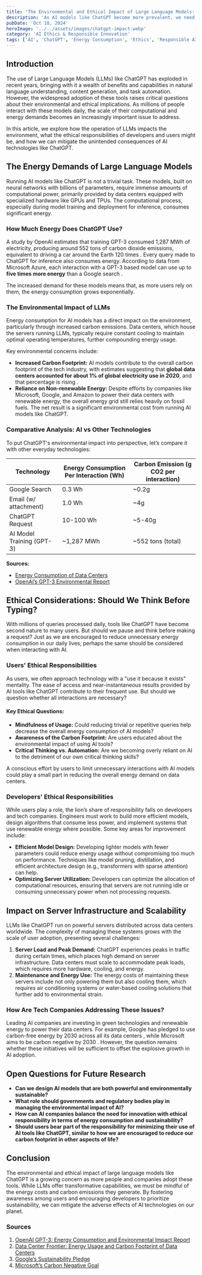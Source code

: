```yaml
---
title: 'The Environmental and Ethical Impact of Large Language Models: A Deep Dive into ChatGPT and Its Implications'
description: 'As AI models like ChatGPT become more prevalent, we need to examine their environmental footprint and ethical considerations. This article explores the energy consumption, environmental impact, server infrastructure, and the responsibilities of users and developers in managing AI responsibly.'
pubDate: 'Oct 18, 2024'
heroImage: '../../assets/images/chatgpt-impact.webp'
category: 'AI Ethics & Responsible Innovation'
tags: ['AI', 'ChatGPT', 'Energy Consumption', 'Ethics', 'Responsible AI']
---
```


## Introduction

The use of Large Language Models (LLMs) like ChatGPT has exploded in recent years, bringing with it a wealth of benefits and capabilities in natural language understanding, content generation, and task automation. However, the widespread adoption of these tools raises critical questions about their environmental and ethical implications. As millions of people interact with these models daily, the scale of their computational and energy demands becomes an increasingly important issue to address.

In this article, we explore how the operation of LLMs impacts the environment, what the ethical responsibilities of developers and users might be, and how we can mitigate the unintended consequences of AI technologies like ChatGPT.

## The Energy Demands of Large Language Models

Running AI models like ChatGPT is not a trivial task. These models, built on neural networks with billions of parameters, require immense amounts of computational power, primarily provided by data centers equipped with specialized hardware like GPUs and TPUs. The computational process, especially during model training and deployment for inference, consumes significant energy.

### How Much Energy Does ChatGPT Use?

A study by OpenAI estimates that training GPT-3 consumed 1,287 MWh of electricity, producing around 552 tons of carbon dioxide emissions, equivalent to driving a car around the Earth 120 times  . Every query made to ChatGPT for inference also consumes energy. According to data from Microsoft Azure, each interaction with a GPT-3 based model can use up to **five times more energy** than a Google search .

The increased demand for these models means that, as more users rely on them, the energy consumption grows exponentially.

### The Environmental Impact of LLMs

Energy consumption for AI models has a direct impact on the environment, particularly through increased carbon emissions. Data centers, which house the servers running LLMs, typically require constant cooling to maintain optimal operating temperatures, further compounding energy usage.

Key environmental concerns include:

- **Increased Carbon Footprint:** AI models contribute to the overall carbon footprint of the tech industry, with estimates suggesting that **global data centers accounted for about 1% of global electricity use in 2020**, and that percentage is rising .
- **Reliance on Non-renewable Energy:** Despite efforts by companies like Microsoft, Google, and Amazon to power their data centers with renewable energy, the overall energy grid still relies heavily on fossil fuels. The net result is a significant environmental cost from running AI models like ChatGPT.

### Comparative Analysis: AI vs Other Technologies

To put ChatGPT's environmental impact into perspective, let’s compare it with other everyday technologies:

| Technology             | Energy Consumption Per Interaction (Wh) | Carbon Emission (g CO2 per interaction) |
|------------------------|-----------------------------------------|-----------------------------------------|
| Google Search          | 0.3 Wh                                  | ~0.2g                                  |
| Email (w/ attachment)  | 1.0 Wh                                  | ~4g                                    |
| ChatGPT Request        | 10-100 Wh                               | ~5-40g                                 |
| AI Model Training (GPT-3)| ~1,287 MWh                             | ~552 tons (total)                      |

**Sources:**
- [Energy Consumption of Data Centers](https://datacenterfrontier.com/data-center-energy-usage-stats/) 
- [OpenAI’s GPT-3 Environmental Report](https://openai.com/gpt-3) 

## Ethical Considerations: Should We Think Before Typing?

With millions of queries processed daily, tools like ChatGPT have become second nature to many users. But should we pause and think before making a request? Just as we are encouraged to reduce unnecessary energy consumption in our daily lives, perhaps the same should be considered when interacting with AI.

### Users' Ethical Responsibilities

As users, we often approach technology with a "use it because it exists" mentality. The ease of access and near-instantaneous results provided by AI tools like ChatGPT contribute to their frequent use. But should we question whether all interactions are necessary?

#### Key Ethical Questions:
- **Mindfulness of Usage:** Could reducing trivial or repetitive queries help decrease the overall energy consumption of AI models?
- **Awareness of the Carbon Footprint:** Are users educated about the environmental impact of using AI tools?
- **Critical Thinking vs. Automation:** Are we becoming overly reliant on AI to the detriment of our own critical thinking skills?

A conscious effort by users to limit unnecessary interactions with AI models could play a small part in reducing the overall energy demand on data centers.

### Developers' Ethical Responsibilities

While users play a role, the lion’s share of responsibility falls on developers and tech companies. Engineers must work to build more efficient models, design algorithms that consume less power, and implement systems that use renewable energy where possible. Some key areas for improvement include:

- **Efficient Model Design:** Developing lighter models with fewer parameters could reduce energy usage without compromising too much on performance. Techniques like model pruning, distillation, and efficient architecture design (e.g., transformers with sparse attention) can help.
- **Optimizing Server Utilization:** Developers can optimize the allocation of computational resources, ensuring that servers are not running idle or consuming unnecessary power when not processing requests.

## Impact on Server Infrastructure and Scalability

LLMs like ChatGPT run on powerful servers distributed across data centers worldwide. The complexity of managing these systems grows with the scale of user adoption, presenting several challenges:

1. **Server Load and Peak Demand:** ChatGPT experiences peaks in traffic during certain times, which places high demand on server infrastructure. Data centers must scale to accommodate peak loads, which requires more hardware, cooling, and energy.
2. **Maintenance and Energy Use:** The energy costs of maintaining these servers include not only powering them but also cooling them, which requires air conditioning systems or water-based cooling solutions that further add to environmental strain.

### How Are Tech Companies Addressing These Issues?

Leading AI companies are investing in green technologies and renewable energy to power their data centers. For example, Google has pledged to use carbon-free energy by 2030 across all its data centers , while Microsoft aims to be carbon negative by 2030 . However, the question remains whether these initiatives will be sufficient to offset the explosive growth in AI adoption.

## Open Questions for Future Research

- **Can we design AI models that are both powerful and environmentally sustainable?**
- **What role should governments and regulatory bodies play in managing the environmental impact of AI?**
- **How can AI companies balance the need for innovation with ethical responsibility in terms of energy consumption and sustainability?**
- **Should users bear part of the responsibility for minimizing their use of AI tools like ChatGPT, similar to how we are encouraged to reduce our carbon footprint in other aspects of life?**

## Conclusion

The environmental and ethical impact of large language models like ChatGPT is a growing concern as more people and companies adopt these tools. While LLMs offer transformative capabilities, we must be mindful of the energy costs and carbon emissions they generate. By fostering awareness among users and encouraging developers to prioritize sustainability, we can mitigate the adverse effects of AI technologies on our planet.

### Sources
1. [OpenAI GPT-3: Energy Consumption and Environmental Impact Report](https://openai.com/gpt-3) 
2. [Data Center Frontier: Energy Usage and Carbon Footprint of Data Centers](https://datacenterfrontier.com/data-center-energy-usage-stats/) 
3. [Google’s Sustainability Pledge](https://sustainability.google/) 
4. [Microsoft’s Carbon Negative Goal](https://blogs.microsoft.com/on-the-issues/2020/01/16/microsoft-carbon-negative-2030/) 
